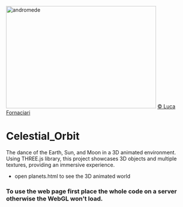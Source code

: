<img src="https://www.lucafornaciarifotografia.com/wp-content/uploads/2020/06/1-Galassia-di-Andromeda-copia.jpg" alt="andromede" width="410px" height="280px">
<a href="https://www.lucafornaciarifotografia.com">&copy; Luca Fornaciari</a>

# Celestial_Orbit
The dance of the Earth, Sun, and Moon in a 3D animated environment. Using THREE.js library, this project showcases 3D objects and multiple textures, providing an immersive experience.

- open planets.html to see the 3D animated world
### To use the web page first place the whole code on a server otherwise the WebGL won't load.
